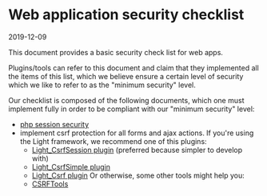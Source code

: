 Web application security checklist
==============
2019-12-09



This document provides a basic security check list for web apps.

Plugins/tools can refer to this document and claim that they implemented all the items of this list,
which we believe ensure a certain level of security which we like to refer to as the "minimum security" level.


Our checklist is composed of the following documents, which one must implement fully in order to be compliant
with our "minimum security" level:

- [php session security](https://github.com/lingtalfi/TheBar/blob/master/discussions/php-session-security.md)
- implement csrf protection for all forms and ajax actions. If you're using the Light framework, we recommend one of this plugins:
    - [Light_CsrfSession plugin](https://github.com/lingtalfi/Light_CsrfSession) (preferred because simpler to develop with)
    - [Light_CsrfSimple plugin](https://github.com/lingtalfi/Light_CsrfSimple) 
    - [Light_Csrf plugin](https://github.com/lingtalfi/Light_Csrf) 
    Or otherwise, some other tools might help you:
    - [CSRFTools](https://github.com/lingtalfi/CSRFTools)





 
